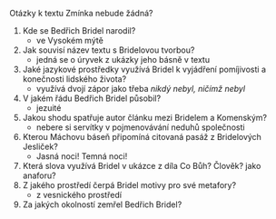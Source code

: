 Otázky k textu Zmínka nebude žádná?

1. Kde se Bedřich Bridel narodil?
   - ve Vysokém mýtě
2. Jak souvisí název textu s Bridelovou tvorbou?
   - jedná se o úryvek z ukázky jeho básně v textu
3. Jaké jazykové prostředky využívá Bridel k vyjádření pomíjivosti a konečnosti lidského života?
   - využívá dvojí zápor jako třeba *nikdý nebyl, ničímž nebyl*
4. V jakém řádu Bedřich Bridel působil?
   - jezuité
5. Jakou shodu spatřuje autor článku mezi Bridelem a Komenským?
   - nebere si servítky v pojmenovávání neduhů společnosti
6. Kterou Máchovu báseň připomíná citovaná pasáž z Bridelových Jesliček?
   - Jasná noci! Temná noci!
7. Která slova využívá Bridel v ukázce z díla Co Bůh? Člověk? jako anaforu?
8. Z jakého prostředí čerpá Bridel motivy pro své metafory?
   - z vesnického prostředí
9. Za jakých okolností zemřel Bedřich Bridel?